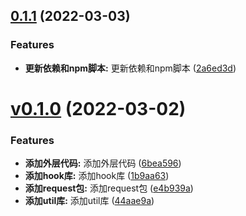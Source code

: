 ## [0.1.1](https://github.com/qinshixixing/fortissimo/compare/fortissimo/v0.1.0...fortissimo/0.1.1) (2022-03-03)


### Features

* **更新依赖和npm脚本:** 更新依赖和npm脚本 ([2a6ed3d](https://github.com/qinshixixing/fortissimo/commit/2a6ed3de463ed62cbc34a56d100f3f7ad8734b25))



# [v0.1.0](https://github.com/qinshixixing/fortissimo/compare/44aae9a467ae509084a9c2d2444fb921402d356e...fortissimo/v0.1.0) (2022-03-02)


### Features

* **添加外层代码:** 添加外层代码 ([6bea596](https://github.com/qinshixixing/fortissimo/commit/6bea596482d2412a70a6293f9e81b449ecfdab18))
* **添加hook库:** 添加hook库 ([1b9aa63](https://github.com/qinshixixing/fortissimo/commit/1b9aa639d1697945563004ea742dd51c867a794d))
* **添加request包:** 添加request包 ([e4b939a](https://github.com/qinshixixing/fortissimo/commit/e4b939a5198a4255a1807e625f1baa2d3ff88a55))
* **添加util库:** 添加util库 ([44aae9a](https://github.com/qinshixixing/fortissimo/commit/44aae9a467ae509084a9c2d2444fb921402d356e))



